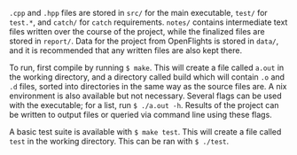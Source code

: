 `.cpp` and `.hpp` files are stored in `src/` for the main executable, `test/` for `test.*`, and `catch/` for `catch`
requirements. `notes/` contains intermediate text files written over the course of the project, while the
finalized files are stored in `report/`. Data for the project from OpenFlights is stored in `data/`, and it
is recommended that any written files are also kept there.

To run, first compile by running `$ make`. This will create a file called `a.out` in the working directory,
and a directory called build which will contain `.o` and `.d` files, sorted into directories in the same
way as the source files are. A nix environment is also available but not necessary. Several flags
can be used with the executable; for a list, run `$ ./a.out -h`. Results of the project can be written
to output files or queried via command line using these flags.

A basic test suite is available with `$ make test`. This will create a file called `test` in the working
directory. This can be ran with `$ ./test`.
